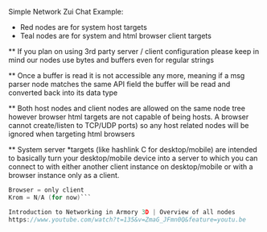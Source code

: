 Simple Network Zui Chat Example:

- Red nodes are for system host targets
- Teal nodes are for system and html browser client targets

** If you plan on using 3rd party server / client configuration please keep in mind our nodes use bytes and buffers even for regular strings

** Once a buffer is read it is not accessible any more, meaning if a msg parser node matches the same API field the buffer will be read and converted back into its data type

** Both host nodes and client nodes are allowed on the same node tree however browser html targets are not capable of being hosts. A browser cannot create/listen to TCP/UDP ports) so any host related nodes will be ignored when targeting html browsers

** System server *targets (like hashlink C for desktop/mobile) are intended to basically turn your desktop/mobile device into a server to which you can connect to with either another client instance on desktop/mobile or with a browser instance only as a client. 

```C targets = host / client
Browser = only client
Krom = N/A (for now)```  

Introduction to Networking in Armory 3D | Overview of all nodes 
https://www.youtube.com/watch?t=135&v=ZmaG_JFmn0Q&feature=youtu.be
